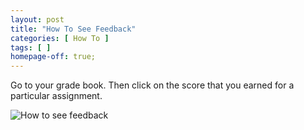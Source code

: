 ```yaml
---
layout: post
title: "How To See Feedback"
categories: [ How To ]
tags: [ ]
homepage-off: true;
---
```

Go to your grade book. Then click on the score that you earned for a particular assignment.

![How to see feedback]({{site.baseurl}}\assets\images\how-to-see-feedback.JPG)